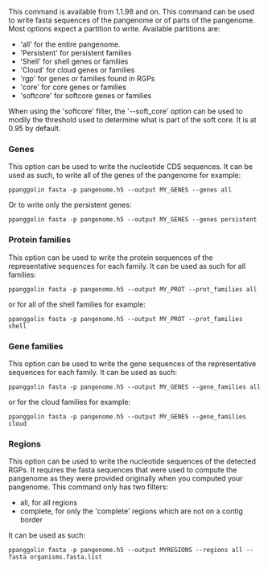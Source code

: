 This command is available from 1.1.98 and on.
This command can be used to write fasta sequences of the pangenome or of parts of the pangenome. Most options expect a partition to write. Available partitions are:
* 'all' for the entire pangenome.
* 'Persistent' for persistent families
* 'Shell' for shell genes or families
* 'Cloud' for cloud genes or families
* 'rgp' for genes or families found in RGPs
* 'core' for core genes or families
* 'softcore' for softcore genes or families

When using the 'softcore' filter, the '--soft_core' option can be used to modily the threshold used to determine what is part of the soft core. It is at 0.95 by default.

### Genes

This option can be used to write the nucleotide CDS sequences. It can be used as such, to write all of the genes of the pangenome for example:

```ppanggolin fasta -p pangenome.h5 --output MY_GENES --genes all```

Or to write only the persistent genes:

```ppanggolin fasta -p pangenome.h5 --output MY_GENES --genes persistent```


### Protein families

This option can be used to write the protein sequences of the representative sequences for each family. It can be used as such for all families:

```ppanggolin fasta -p pangenome.h5 --output MY_PROT --prot_families all```

or for all of the shell families for example:

```ppanggolin fasta -p pangenome.h5 --output MY_PROT --prot_families shell```


### Gene families

This option can be used to write the gene sequences of the representative sequences for each family. It can be used as such:

```ppanggolin fasta -p pangenome.h5 --output MY_GENES --gene_families all```

or for the cloud families for example:

```ppanggolin fasta -p pangenome.h5 --output MY_GENES --gene_families cloud```

### Regions

This option can be used to write the nucleotide sequences of the detected RGPs. It requires the fasta sequences that were used to compute the pangenome as they were provided originally when you computed your pangenome. This command only has two filters:
* all, for all regions
* complete, for only the 'complete' regions which are not on a contig border

It can be used as such:

```ppanggolin fasta -p pangenome.h5 --output MYREGIONS --regions all --fasta organisms.fasta.list```
